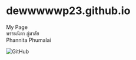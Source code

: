# dewwwwwp23.github.io
My Page
<br>พรรนนิตา ภู่มาลัย
<br>Phannita Phumalai

![GitHub](images/room.jpg)
